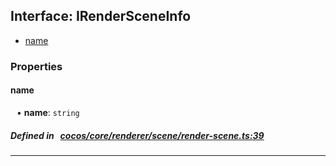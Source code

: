 ## Interface: IRenderSceneInfo

- [name](#name)

### Properties

#### name

<div style="margin-left: 10px;">


• **name**: ``string``

</div>

##### Defined in &nbsp;   [cocos/core/renderer/scene/render-scene.ts:39](https://github.com/cocos-creator/engine/blob/c7bf6b8a9/cocos/core/renderer/scene/render-scene.ts#L39)&nbsp;
___
